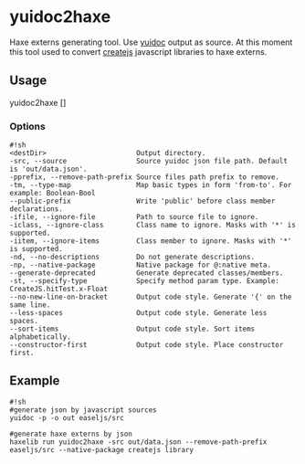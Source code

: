 # yuidoc2haxe #

Haxe externs generating tool. Use [yuidoc](http://yui.github.io/yuidoc/) output as source. At this moment this tool used to convert [createjs](http://createjs.com) javascript libraries to haxe externs.

## Usage ##
yuidoc2haxe [<options>] <destDir>

### Options ###
```
#!sh
<destDir>                      Output directory.
-src, --source                 Source yuidoc json file path. Default is 'out/data.json'.
-pprefix, --remove-path-prefix Source files path prefix to remove.
-tm, --type-map                Map basic types in form 'from-to'. For example: Boolean-Bool
--public-prefix                Write 'public' before class member declarations.
-ifile, --ignore-file          Path to source file to ignore.
-iclass, --ignore-class        Class name to ignore. Masks with '*' is supported.
-iitem, --ignore-items         Class member to ignore. Masks with '*' is supported.
-nd, --no-descriptions         Do not generate descriptions.
-np, --native-package          Native package for @:native meta.
--generate-deprecated          Generate deprecated classes/members.
-st, --specify-type            Specify method param type. Example: CreateJS.hitTest.x-Float
--no-new-line-on-bracket       Output code style. Generate '{' on the same line.
--less-spaces                  Output code style. Generate less spaces.
--sort-items                   Output code style. Sort items alphabetically.
--constructor-first            Output code style. Place constructor first.
```

## Example ##
```
#!sh
#generate json by javascript sources
yuidoc -p -o out easeljs/src

#generate haxe externs by json
haxelib run yuidoc2haxe -src out/data.json --remove-path-prefix easeljs/src --native-package createjs library
```
